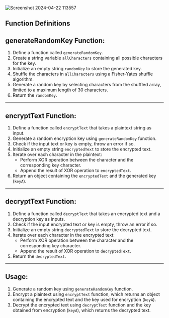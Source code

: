 
![Screenshot 2024-04-22 113557](https://github.com/Imran-2022/texT/assets/91984650/1c5f9253-63a2-414c-95ab-6ba39d501e52)

## Function Definitions

## generateRandomKey Function:

1. Define a function called `generateRandomKey`.
2. Create a string variable `allCharacters` containing all possible characters for the key.
3. Initialize an empty string `randomKey` to store the generated key.
4. Shuffle the characters in `allCharacters` using a Fisher-Yates shuffle algorithm.
5. Generate a random key by selecting characters from the shuffled array, limited to a maximum length of 30 characters.
6. Return the `randomKey`.

---

## encryptText Function:

1. Define a function called `encryptText` that takes a plaintext string as input.
2. Generate a random encryption key using `generateRandomKey` function.
3. Check if the input text or key is empty, throw an error if so.
4. Initialize an empty string `encryptedText` to store the encrypted text.
5. Iterate over each character in the plaintext:
   - Perform XOR operation between the character and the corresponding key character.
   - Append the result of XOR operation to `encryptedText`.
6. Return an object containing the `encryptedText` and the generated key (`keyA`).

---

## decryptText Function:

1. Define a function called `decryptText` that takes an encrypted text and a decryption key as inputs.
2. Check if the input encrypted text or key is empty, throw an error if so.
3. Initialize an empty string `decryptedText` to store the decrypted text.
4. Iterate over each character in the encrypted text:
   - Perform XOR operation between the character and the corresponding key character.
   - Append the result of XOR operation to `decryptedText`.
5. Return the `decryptedText`.

---

## Usage:

1. Generate a random key using `generateRandomKey` function.
2. Encrypt a plaintext using `encryptText` function, which returns an object containing the encrypted text and the key used for encryption (`keyA`).
3. Decrypt the encrypted text using `decryptText` function and the key obtained from encryption (`keyA`), which returns the decrypted text.
